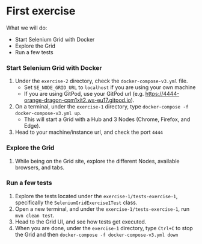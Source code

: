 # First exercise

What we will do:

* Start Selenium Grid with Docker
* Explore the Grid
* Run a few tests

### Start Selenium Grid with Docker

1. Under the `exercise-2` directory, check the `docker-compose-v3.yml` file. 
    * Set `SE_NODE_GRID_URL` to `localhost` if you are using your own machine
    * If you are using GitPod, use your GitPod url (e.g. https://4444-orange-dragon-cpm1xit2.ws-eu17.gitpod.io).
2. On a terminal, under the `exercise-1` directory, type `docker-compose -f docker-compose-v3.yml up`. 
    * This will start a Grid with a Hub and 3 Nodes (Chrome, Firefox, and Edge).
3. Head to your machine/instance url, and check the port `4444`


### Explore the Grid

1. While being on the Grid site, explore the different Nodes, available browsers, and tabs.

### Run a few tests

1. Explore the tests located under the `exercise-1/tests-exercise-1`, specifically the `SeleniumGridExercise1Test` class.
2. Open a new terminal, and under the `exercise-1/tests-exercise-1`, run `mvn clean test`.
3. Head to the Grid UI, and see how tests get executed.
4. When you are done, under the `exercise-1` directory, type `Ctrl+C` to stop the Grid and then `docker-compose -f docker-compose-v3.yml down`